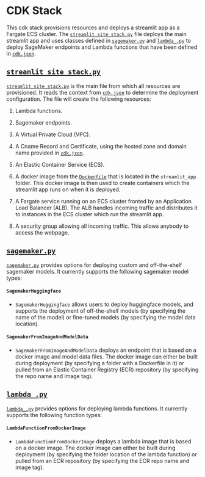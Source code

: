 # CDK Stack

This cdk stack provisions resources and deploys a streamlit app as a
Fargate ECS cluster. The [`streamlit_site_stack.py`](streamlit_site_stack.py)
file deploys the main streamlit app and uses classes defined in
[`sagemaker.py`](sagemaker.py) and [`lambda_.py`](lambda_.py) to deploy
SageMaker endpoints and Lambda functions that have been defined in
[`cdk.json`](../cdk.json).

## [`streamlit_site_stack.py`](streamlit_site_stack.py)

[`streamlit_site_stack.py`](streamlit_site_stack.py) is the main file
from which all resources are provisioned. It reads the context from
[`cdk.json`](../cdk.json) to determine the deployment configuration.
The file will create the following resources:

1. Lambda functions.

2. Sagemaker endpoints.

3. A Virtual Private Cloud (VPC).

4. A Cname Record and Certificate, using the hosted zone and domain
   name provided in [`cdk.json`](../cdk.json).

5. An Elastic Container Service (ECS).

6. A docker image from the [`Dockerfile`](../streamlit_app/Dockerfile)
   that is located in the `streamlit_app` folder. This docker image is
   then used to create containers which the streamlit app runs on when
   it is deployed.

7. A Fargate service running on an ECS cluster fronted by an
   Application Load Balancer (ALB). The ALB handles incoming traffic
   and distributes it to instances in the ECS cluster which run the
   streamlit app.

8. A security group allowing all incoming traffic. This allows anybody
   to access the webpage.

## [`sagemaker.py`](sagemaker.py)

[`sagemaker.py`](sagemaker.py) provides options for deploying custom
and off-the-shelf sagemaker models. It currently supports the following
sagemaker model types:

#### `SagemakerHuggingface`
- `SagemakerHuggingface` allows users to deploy huggingface models,
  and supports the deployment of off-the-shelf models (by specifying
  the name of the model) or fine-tuned models (by specifying the model
  data location).

#### `SagemakerFromImageAndModelData`
- `SagemakerFromImageAndModelData` deploys an endpoint that is based on
  a docker image and model data files. The docker image can either be
  built during deployment (by specifying a folder with a Dockerfile in
  it) or pulled from an Elastic Container Registry (ECR) repository (by
  specifying the repo name and image tag).

## [`lambda_.py`](lambda_.py)

[`lambda_.py`](lambda_.py) provides options for deploying lambda
functions. It currently supports the following function types:

#### `LambdaFunctionFromDockerImage`
- `LambdaFunctionFromDockerImage` deploys a lambda image that is based
  on a docker image. The docker image can either be built during
  deployment (by specifying the folder location of the lambda function)
  or pulled from an ECR repository (by specifying the ECR repo name and
  image tag).